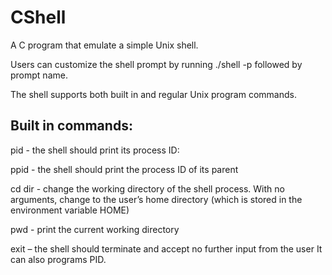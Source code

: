 # CShell
A C program that emulate a simple Unix shell.

Users can customize the shell prompt by running ./shell -p followed by prompt name.
  
The shell supports both built in and regular Unix program commands.
  
Built in commands:
---
  pid - the shell should print its process ID:
  
  ppid - the shell should print the process ID of its parent

  cd dir - change the working directory of the shell process. With no arguments, change to the user’s home directory (which is stored in the environment variable HOME)

  pwd - print the current working directory

  exit – the shell should terminate and accept no further input from the user It can also programs PID.
